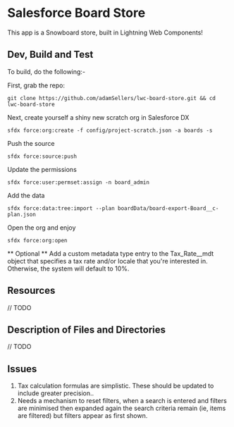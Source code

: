 # Salesforce Board Store
This app is a Snowboard store, built in Lightning Web Components! 

## Dev, Build and Test
To build, do the following:-

First, grab the repo:
````
git clone https://github.com/adamSellers/lwc-board-store.git && cd lwc-board-store
````

Next, create yourself a shiny new scratch org in Salesforce DX
````
sfdx force:org:create -f config/project-scratch.json -a boards -s
````

Push the source
````
sfdx force:source:push
````

Update the permissions
````
sfdx force:user:permset:assign -n board_admin
````

Add the data
````
sfdx force:data:tree:import --plan boardData/board-export-Board__c-plan.json
````


Open the org and enjoy
````
sfdx force:org:open
````

** Optional ** 
Add a custom metadata type entry to the Tax_Rate__mdt object that specifies a tax rate and/or locale that you're interested in. Otherwise, the system will default to 10%. 


## Resources
// TODO


## Description of Files and Directories

// TODO


## Issues

1. Tax calculation formulas are simplistic. These should be updated to include greater precision..
2. Needs a mechanism to reset filters, when a search is entered and filters are minimised then expanded again the search criteria remain (ie, items are filtered) but filters appear as first shown. 


